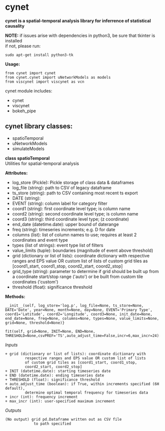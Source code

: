 cynet
=====

 **cynet is a spatial-temporal analysis library for inferrence of statistical causality**

**NOTE:** if issues arise with dependencies in python3, be sure that tkinter is installed  
if not, please run:


	sudo apt-get install python3-tk


**Usage:**


	from cynet import cynet
	from cynet.cynet import uNetworkModels as models
	from viscynet import viscynet as vcn


cynet module includes:  
-   cynet
-   viscynet
-   bokeh\_pipe

cynet library classes:
----------------------

-   spatioTemporal
-   uNetworkModels
-   simulateModels

**class spatioTemporal**  
Utilities for spatial-temporal analysis

**Attributes:**  

-   log\_store (Pickle): Pickle storage of class data & dataframes
-   log\_file (string): path to CSV of legacy dataframe
-   ts\_store (string): path to CSV containing most recent ts export
-   DATE (string):
-   EVENT (string): column label for category filter
-   coord1 (string): first coordinate level type; is column name
-   coord2 (string): second coordinate level type; is column name
-   coord3 (string): third coordinate level type; (z coordinate)
-   end\_date (datetime.date): upper bound of daterange
-   freq (string): timeseries increments; e.g. D for date
-   columns (list): list of column names to use; requires at least 2 coordinates and event type
-   types (list of strings): event type list of filters
-   value\_limits (tuple): boundaries (magnitude of event above threshold)
-   grid (dictionary or list of lists): coordinate dictionary with respective ranges and EPS value OR custom list of lists of custom grid tiles as [coord1\_start, coord1\_stop, coord2\_start, coord2\_stop]
-   grid\_type (string): parameter to determine if grid should be built up from a coordinate start/stop range ('auto') or be built from custom tile coordinates ('custom')
-   threshold (float): significance threshold

**Methods:**


	__init__(self, log_store='log.p', log_file=None, ts_store=None, DATE='Date', year=None, month=None, day=None, EVENT='Primary Type', coord1='Latitude', coord2='Longitude', coord3=None, init_date=None, end_date=None, freq=None, columns=None, types=None, value_limits=None, grid=None, threshold=None)}

	fit(self, grid=None, INIT=None, END=None, THRESHOLD=None,csvPREF='TS',auto_adjust_time=False,incr=6,max_incr=24):

*Inputs*
	
	+ grid (dictionary or list of lists): coordinate dictionary with
             respective ranges and EPS value OR custom list of lists
             of custom grid tiles as [coord1_start, coord1_stop,
             coord2_start, coord2_stop]
	+ INIT (datetime.date): starting timeseries date
    + END (datetime.date): ending timeseries date
    + THRESHOLD (float): significance threshold
    + auto_adjust_time (boolean): if True, within increments specified (6H default),
             determine optimal temporal frequency for timeseries data
    + incr (int): frequency increment
    + max_incr (int): user-specified maximum increment

*Outputs*
    
	(No output) grid pd.Dataframe written out as CSV file
                 to path specified
